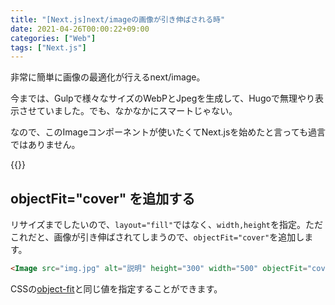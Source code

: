 ```yaml
---
title: "[Next.js]next/imageの画像が引き伸ばされる時"
date: 2021-04-26T00:00:22+09:00
categories: ["Web"]
tags: ["Next.js"]
---
```


非常に簡単に画像の最適化が行えるnext/image。

今までは、Gulpで様々なサイズのWebPとJpegを生成して、Hugoで無理やり表示させていました。でも、なかなかにスマートじゃない。

なので、このImageコンポーネントが使いたくてNext.jsを始めたと言っても過言ではありません。

{{<ad>}}

## objectFit="cover" を追加する

リサイズまでしたいので、`layout="fill"`ではなく、`width,height`を指定。ただこれだと、画像が引き伸ばされてしまうので、`objectFit="cover"`を追加します。

```html
<Image src="img.jpg" alt="説明" height="300" width="500" objectFit="cover" />
```

CSSの[object-fit](https://developer.mozilla.org/ja/docs/Web/CSS/object-fit)と同じ値を指定することができます。

